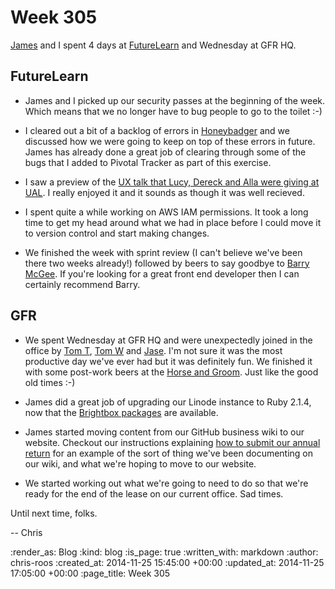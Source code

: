Week 305
========

[James][] and I spent 4 days at [FutureLearn][] and Wednesday at GFR HQ.

## FutureLearn

* James and I picked up our security passes at the beginning of the week. Which means that we no longer have to bug people to go to the toilet :-)

* I cleared out a bit of a backlog of errors in [Honeybadger][] and we discussed how we were going to keep on top of these errors in future. James has already done a great job of clearing through some of the bugs that I added to Pivotal Tracker as part of this exercise.

* I saw a preview of the [UX talk that Lucy, Dereck and Alla were giving at UAL][fl-ux-talk]. I really enjoyed it and it sounds as though it was well recieved.

* I spent quite a while working on AWS IAM permissions. It took a long time to get my head around what we had in place before I could move it to version control and start making changes.

* We finished the week with sprint review (I can't believe we've been there two weeks already!) followed by beers to say goodbye to [Barry McGee][]. If you're looking for a great front end developer then I can certainly recommend Barry.

## GFR

* We spent Wednesday at GFR HQ and were unexpectedly joined in the office by [Tom T][], [Tom W][] and [Jase][]. I'm not sure it was the most productive day we've ever had but it was definitely fun. We finished it with some post-work beers at the [Horse and Groom][]. Just like the good old times :-)

* James did a great job of upgrading our Linode instance to Ruby 2.1.4, now that the [Brightbox packages][] are available.

* James started moving content from our GitHub business wiki to our website. Checkout our instructions explaining [how to submit our annual return][] for an example of the sort of thing we've been documenting on our wiki, and what we're hoping to move to our website.

* We started working out what we're going to need to do so that we're ready for the end of the lease on our current office. Sad times.

Until next time, folks.

-- Chris

[Barry McGee]: http://www.barrymcgee.co.uk/
[Brightbox packages]: https://launchpad.net/~brightbox/+archive/ubuntu/ruby-ng
[fl-ux-talk]: http://creativeenterpriseweek.com/event/understanding-user-experience-to-promote-your-brand?utm_content=buffer3f11a&utm_medium=social&utm_source=twitter.com&utm_campaign=buffer
[FutureLearn]: https://www.futurelearn.com/
[Honeybadger]: https://www.honeybadger.io/
[Horse and Groom]: https://www.facebook.com/pages/Horse-Groom/204797946225653
[how to submit our annual return]: /how-to-submit-annual-return
[James]: /james-mead
[Jase]: https://twitter.com/jasoncale
[Tom T]: http://tomtaylor.co.uk/
[Tom W]: https://tomafro.net/

:render_as: Blog
:kind: blog
:is_page: true
:written_with: markdown
:author: chris-roos
:created_at: 2014-11-25 15:45:00 +00:00
:updated_at: 2014-11-25 17:05:00 +00:00
:page_title: Week 305
